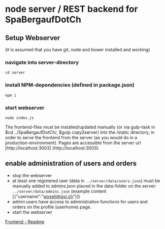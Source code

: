 # node server / REST backend for SpaBergaufDotCh

## Setup Webserver
(it is assumed that you have git, node and bower installed and working)


### navigate into server-directory
`cd server`

### install NPM-dependencies (defined in package.json)
`npm i`

### start webserver
`node index.js`


The frontend-files must be installed/updated manually (or via gulp-task in $cd ../SpaBergaufDotCh/, $gulp copy2server) into the /static directory,
in order to serve the frontend from the server (as you would do in a production-environment).
Pages are accessible from the server url [http://localhost:3003] (http://localhost:3003).


## enable administration of users and orders
- stop the webserver
- at least one registered user (data in `../server/data/users.json`) must be manually added to admins.json placed in the data-folder on the server: `../server/data/admins.json`
(example content [{"username":"wyseli@gyr.ch"}])
- admin users have access to administration functions for users and orders on the profile (userhome) page.
- start the webserver

[Frontend - Readme](../SpaBergaufDotCh/README.md)
